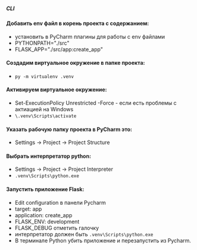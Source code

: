 ﻿##### CLI

#### Добавить env файл в корень проекта с содержанием:
* установить в PyCharm плагины для работы с env файлами
* PYTHONPATH="./src"
* FLASK_APP="./src/app:create_app"

#### Cоздадим виртуальное окружение в папке проекта:
* `py -m virtualenv .venv`


#### Активируем виртуальное окружение:
* Set-ExecutionPolicy Unrestricted -Force - если есть проблемы с актиацией на Windows
* `\.venv\Scripts\activate`


#### Указать рабочую папку проекта в PyCharm это:
* Settings -> Project -> Project Structure

#### Выбрать интерпретатор python:
* Settings -> Project -> Project Interpreter
* `.venv\Scripts\python.exe`

#### Запустить приложение Flask:
* Edit configuration в панели Pycharm
* target: app
* application: create_app
* FLASK_ENV: development
* FLASK_DEBUG отметить галочку
* интерпретатор должен быть `.venv\Scripts\python.exe`
* В терминале Python убить приложение и перезапустить из Pycharm.




